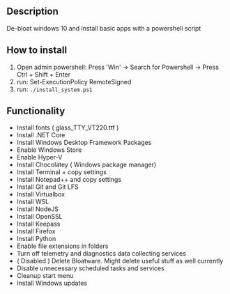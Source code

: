 

## Description
De-bloat windows 10 and install basic apps with a powershell script

## How to install
1. Open admin powershell: Press 'Win' -> Search for Powershell -> Press Ctrl + Shift + Enter
2. run: Set-ExecutionPolicy RemoteSigned
3. run: `./install_system.ps1`

## Functionality
- Install fonts ( glass_TTY_VT220.ttf )
- Install .NET Core
- Install Windows Desktop Framework Packages
- Enable Windows Store
- Enable Hyper-V
- Install Chocolatey ( Windows package manager)
- Install Terminal + copy settings
- Install Notepad++ and copy settings
- Install Git and Git LFS
- Install Virtualbox
- Install WSL
- Install NodeJS
- Install OpenSSL
- Install Keepass
- Install Firefox
- Install Python
- Enable file extensions in folders
- Turn off telemetry and diagnostics data collecting services
- ( Disabled ) Delete Bloatware. Might delete useful stuff as well currently
- Disable unnecessary scheduled tasks and services
- Cleanup start menu
- Install Windows updates